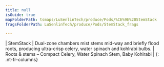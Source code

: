 ```yaml
---
title: null
isGuide: true
mapFolderPath: tsmaps/LuSenlinTech/produce/Pods/%CE%9E%20StemStack
fragsFolderPath: LuSenlinTech/produce/Pods/StemStack_frags

---
```



<!-- tsGuideRenderComment {"guide":{"id":"xCfB8z0Mo","path":"LuSenlinTech/produce/Pods","fragmentFolderPath":"LuSenlinTech/produce/Pods/StemStack_frags"},"fragment":{"id":"xCfB8z0Mo","topLevelMapKey":"welyCL01D4","mapKeyChain":"welyCL01D4","guideID":"xCfB8z01Z","guidePath":"c:/GitHub/MuddySpud/MuddySpud.github.io/tsmaps/LuSenlinTech/produce/Pods/StemStack.tspod","chartKey":"welyCL01D4","isLeaf":false,"options":[{"id":"xCfB9J1Vu","option":"StemStack details","order":1,"isAncillary":true}]}} -->

| StemStack | Dual-zone chambers mist stems mid-way and briefly flood roots, producing ultra-crisp celery, water spinach and kohlrabi bulbs. | Roots & stems – Compact Celery, Water Spinach Stem, Baby Kohlrabi |
{: .nt-fr-columns}

